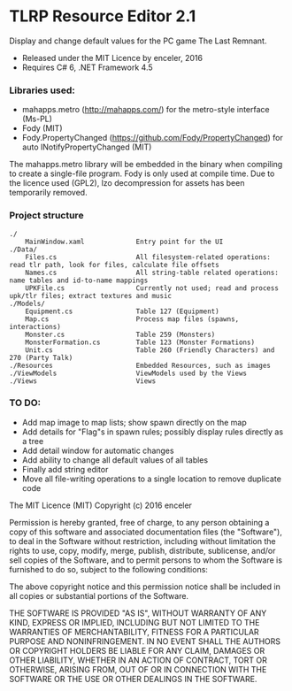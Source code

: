 # TLRP Resource Editor 2.1

Display and change default values for the PC game The Last Remnant.

* Released under the MIT Licence by enceler, 2016
* Requires C# 6, .NET Framework 4.5

### Libraries used:
  * mahapps.metro (http://mahapps.com/) for the metro-style interface (Ms-PL)
  * Fody (MIT)
  * Fody.PropertyChanged (https://github.com/Fody/PropertyChanged) for auto INotifyPropertyChanged (MIT)

The mahapps.metro library will be embedded in the binary when compiling to create a single-file program. Fody is only used at compile time.
Due to the licence used (GPL2), lzo decompression for assets has been temporarily removed.


### Project structure
    ./                             
        MainWindow.xaml             Entry point for the UI
    ./Data/
        Files.cs                    All filesystem-related operations: read tlr path, look for files, calculate file offsets
        Names.cs                    All string-table related operations: name tables and id-to-name mappings
        UPKFile.cs                  Currently not used; read and process upk/tlr files; extract textures and music
    ./Models/
        Equipment.cs                Table 127 (Equipment)
        Map.cs                      Process map files (spawns, interactions)
        Monster.cs                  Table 259 (Monsters)
        MonsterFormation.cs         Table 123 (Monster Formations)
        Unit.cs                     Table 260 (Friendly Characters) and 270 (Party Talk)
    ./Resources                     Embedded Resources, such as images
    ./ViewModels                    ViewModels used by the Views
    ./Views                         Views


### TO DO:
 * Add map image to map lists; show spawn directly on the map
 * Add details for "Flag"s in spawn rules; possibly display rules directly as a tree
 * Add detail window for automatic changes
 * Add ability to change all default values of all tables
 * Finally add string editor
 * Move all file-writing operations to a single location to remove duplicate code

The MIT Licence (MIT)
Copyright (c) 2016 enceler

Permission is hereby granted, free of charge, to any person obtaining a copy of this software and associated documentation files (the "Software"), to deal in the Software without restriction, including without limitation the rights to use, copy, modify, merge, publish, distribute, sublicense, and/or sell copies of the Software, and to permit persons to whom the Software is furnished to do so, subject to the following conditions:

The above copyright notice and this permission notice shall be included in all copies or substantial portions of the Software.

THE SOFTWARE IS PROVIDED "AS IS", WITHOUT WARRANTY OF ANY KIND, EXPRESS OR IMPLIED, INCLUDING BUT NOT LIMITED TO THE WARRANTIES OF MERCHANTABILITY, FITNESS FOR A PARTICULAR PURPOSE AND NONINFRINGEMENT. IN NO EVENT SHALL THE AUTHORS OR COPYRIGHT HOLDERS BE LIABLE FOR ANY CLAIM, DAMAGES OR OTHER LIABILITY, WHETHER IN AN ACTION OF CONTRACT, TORT OR OTHERWISE, ARISING FROM, OUT OF OR IN CONNECTION WITH THE SOFTWARE OR THE USE OR OTHER DEALINGS IN THE SOFTWARE.
